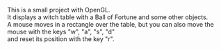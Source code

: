 This is a small project with OpenGL.  
It displays a witch table with a Ball of Fortune and some other objects.  
A mouse moves in a rectangle over the table, but you can also move the mouse with the keys "w", "a", "s", "d"  
and reset its position with the key "r".
